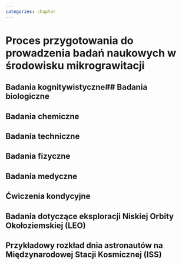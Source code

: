 ```yaml
---
categories: chapter
---
```


# Proces przygotowania do prowadzenia badań naukowych w środowisku mikrograwitacji

## Badania kognitywistyczne## Badania biologiczne

## Badania chemiczne

## Badania techniczne

## Badania fizyczne

## Badania medyczne

## Ćwiczenia kondycyjne

## Badania dotyczące eksploracji Niskiej Orbity Okołoziemskiej (LEO)

## Przykładowy rozkład dnia astronautów na Międzynarodowej Stacji Kosmicznej (ISS)
